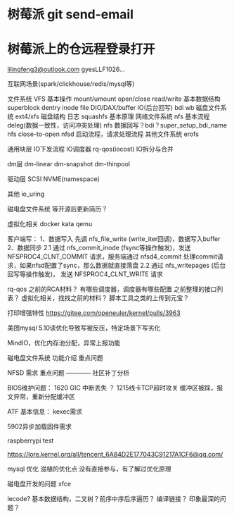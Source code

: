 # 树莓派 git send-email
# 树莓派上的仓远程登录打开

lilingfeng3@outlook.com
gyesLLF1026...

互联网场景(spark/clickhouse/redis/mysql等)

文件系统
	VFS
		基本操作 mount/umount open/close read/write
		基本数据结构 superblock dentry inode file
		DIO/DAX/buffer IO(后台回写) bdi wb
	磁盘文件系统
		ext4/xfs
			磁盘结构 日志
		squashfs
			基本原理
	网络文件系统
		nfs
			基本流程 deleg(数据一致性，访问冲突处理)
			nfs 数据回写？bdi？super_setup_bdi_name nfs close-to-open
		nfsd
			启动流程，请求处理流程
	其他文件系统
		erofs

通用块层
	IO下发流程
	IO调度器
	rq-qos(iocost)
	IO拆分与合并

dm层
	dm-linear
	dm-snapshot
	dm-thinpool

驱动层
	SCSI
	NVME(namespace)

其他
	io_uring

磁电盘文件系统
	等开源后更新简历？

虚拟化相关
	docker kata qemu

客户端写：
1、数据写入
先调 nfs_file_write (write_iter回调)，数据写入buffer
2、数据同步
2.1 通过 nfs_commit_inode (fsync等操作触发)，发送 NFSPROC4_CLNT_COMMIT 请求，服务端通过 nfsd4_commit 处理commit请求，如果nfsd配置了sync，那么数据就直接落盘
2.2 通过 nfs_writepages (后台回写等操作触发)， 发送 NFSPROC4_CLNT_WRITE 请求

rq-qos 之前的RCA材料？
有哪些调度器，调度器有哪些配置 之前整理的接口列表？
虚拟化相关，找找之前的材料？
脚本工具之类的上传到元宝？



打印增强特性 https://gitee.com/openeuler/kernel/pulls/3963

美团mysql 5.10读优化导致写被反压，特定场景下写劣化

MindIO，优化内存池分配，异常上报功能

磁电盘文件系统
	功能介绍
	重点问题

NFSD 需求
	重点问题 ———— 社区补丁分析


BIOS维护问题：
1620 GIC 中断丢失 ？
1215线卡TCP超时攻关 缓冲区被踩，报文异常，重新分配缓冲区

ATF 基本信息：
kexec需求

5902异步加载固件需求


raspberrypi test


https://lore.kernel.org/all/tencent_6A84D2E177043C91217A1CF6@qq.com/




mysql 优化
	滋植的优化点
	没有直接参与，有了解过优化原理

磁电盘开发的问题
	xfce


lecode?
基本数据结构，二叉树？前序中序后序遍历？
编译链接？
印象最深的问题？


